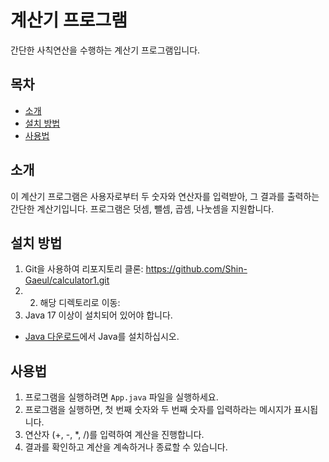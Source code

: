 # 계산기 프로그램
간단한 사칙연산을 수행하는 계산기 프로그램입니다.

## 목차
- [소개](#소개)
- [설치 방법](#설치-방법)
- [사용법](#사용법)

## 소개
이 계산기 프로그램은 사용자로부터 두 숫자와 연산자를 입력받아, 그 결과를 출력하는 간단한 계산기입니다.
프로그램은 덧셈, 뺄셈, 곱셈, 나눗셈을 지원합니다.

## 설치 방법
1. Git을 사용하여 리포지토리 클론: https://github.com/Shin-Gaeul/calculator1.git
2. 2. 해당 디렉토리로 이동:
3.  Java 17 이상이 설치되어 있어야 합니다.
- [Java 다운로드](https://adoptopenjdk.net/)에서 Java를 설치하십시오.

## 사용법
1. 프로그램을 실행하려면 `App.java` 파일을 실행하세요.
2. 프로그램을 실행하면, 첫 번째 숫자와 두 번째 숫자를 입력하라는 메시지가 표시됩니다.
3. 연산자 (+, -, *, /)를 입력하여 계산을 진행합니다.
4. 결과를 확인하고 계산을 계속하거나 종료할 수 있습니다.